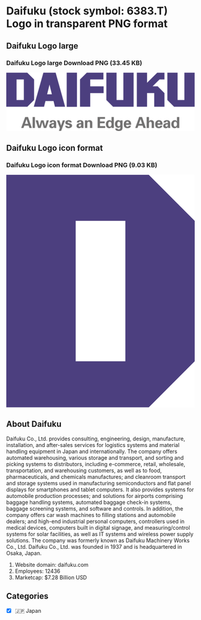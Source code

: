 # Daifuku (stock symbol: 6383.T) Logo in transparent PNG format

## Daifuku Logo large

### Daifuku Logo large Download PNG (33.45 KB)

![Daifuku Logo large Download PNG (33.45 KB)](/img/orig/6383.T_BIG-304f75f4.png)

## Daifuku Logo icon format

### Daifuku Logo icon format Download PNG (9.03 KB)

![Daifuku Logo icon format Download PNG (9.03 KB)](/img/orig/6383.T-06de2fab.png)

## About Daifuku

Daifuku Co., Ltd. provides consulting, engineering, design, manufacture, installation, and after-sales services for logistics systems and material handling equipment in Japan and internationally. The company offers automated warehousing, various storage and transport, and sorting and picking systems to distributors, including e-commerce, retail, wholesale, transportation, and warehousing customers, as well as to food, pharmaceuticals, and chemicals manufactures; and cleanroom transport and storage systems used in manufacturing semiconductors and flat panel displays for smartphones and tablet computers. It also provides systems for automobile production processes; and solutions for airports comprising baggage handling systems, automated baggage check-in systems, baggage screening systems, and software and controls. In addition, the company offers car wash machines to filling stations and automobile dealers; and high-end industrial personal computers, controllers used in medical devices, computers built in digital signage, and measuring/control systems for solar facilities, as well as IT systems and wireless power supply solutions. The company was formerly known as Daifuku Machinery Works Co., Ltd. Daifuku Co., Ltd. was founded in 1937 and is headquartered in Osaka, Japan.

1. Website domain: daifuku.com
2. Employees: 12436
3. Marketcap: $7.28 Billion USD


## Categories
- [x] 🇯🇵 Japan
